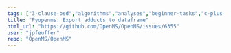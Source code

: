 ```yaml
---
tags: ["3-clause-bsd","algorithms","analyses","beginner-tasks","c-plus-plus","hacktoberfest","linux","macos","mass-spectrometry","metabolomics","ms-data","openms","proteomics","pyOpenMS","windows"]
title: "Pyopenms: Export adducts to dataframe"
html_url: "https://github.com/OpenMS/OpenMS/issues/6355"
user: "jpfeuffer"
repo: "OpenMS/OpenMS"
---
```



